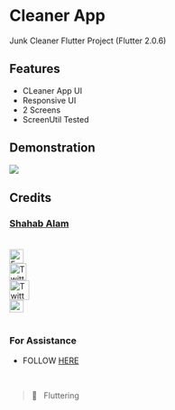 # Cleaner App

Junk Cleaner Flutter Project (Flutter 2.0.6)

## Features

- CLeaner App UI
- Responsive UI
- 2 Screens
- ScreenUtil Tested

## Demonstration


<img align="left" src="https://user-images.githubusercontent.com/82330891/184944258-957d5e62-366d-473b-95a7-732c086038a2.png" /> &nbsp; 

<!-- ## Result Screen -->



## Credits

 ### [Shahab Alam](#) <br/><br/>

 <div class="social-icons-image">
                <a href="https://www.facebook.com/iamShahabAlam/">
                    <img src="https://www.facebook.com/images/fb_icon_325x325.png" style= "height:25px;"  alt="Facebook Icon" >
                </a>
            </div> 

 <div class="social-icons-image">
                <a href="https://github.com/IamShahabAlam">
                    <img src="https://pngimg.com/uploads/github/github_PNG69.png"  style = "height:30px" alt="Twitter Icon">
                </a>
            </div>

<div class="social-icons-image">
                <a href="https://twitter.com/IamShahabAlam">
                    <img src="https://pngimg.com/uploads/twitter/twitter_PNG3.png" style = "height:35px;" alt="Twitter Icon">
                </a>
            </div>
            
 <div class="social-icons-image">
                <a  href="mailto:IamshahabAlam@gmail.com">
<img  alt="Gmail" height="22px" width="25px"  src="https://cdn-icons-png.flaticon.com/512/281/281769.png" />

</a>
            </div> &nbsp;
            
### For Assistance
- FOLLOW <a href="https://github.com/IamShahabAlam"> HERE </a> <br/>

&nbsp;

> :blue_heart: &nbsp; Fluttering

